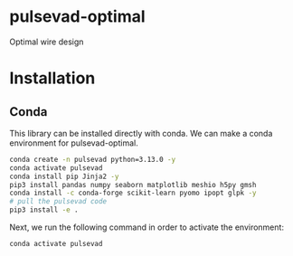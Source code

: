 # pulsevad-optimal
Optimal wire design

# Installation 

## Conda

This library can be installed directly with conda. We can make a conda environment for pulsevad-optimal.

```bash
conda create -n pulsevad python=3.13.0 -y
conda activate pulsevad
conda install pip Jinja2 -y
pip3 install pandas numpy seaborn matplotlib meshio h5py gmsh
conda install -c conda-forge scikit-learn pyomo ipopt glpk -y
# pull the pulsevad code
pip3 install -e .
```

Next, we run the following command in order to activate the environment:

```bash
conda activate pulsevad
```